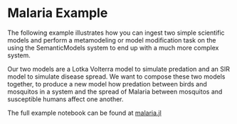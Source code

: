 # Malaria Example

The following example illustrates how you can ingest two simple scientific models and perform
a metamodeling or model modification task on the using the SemanticModels system to end up with a much more complex system.

Our two models are a Lotka Volterra model to simulate predation and an SIR model to simulate disease spread.
We want to compose these two models together, to produce a new model how predation between birds and mosquitos in a system and the spread of Malaria between mosquitos and susceptible humans affect one another.

The full example notebook can be found at [malaria.jl](examples/html/malaria.html)